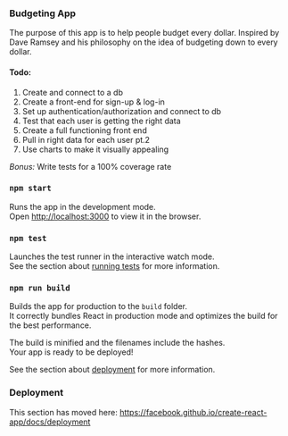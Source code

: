 ### Budgeting App 

The purpose of this app is to help people budget every dollar.
Inspired by Dave Ramsey and his philosophy on the idea of budgeting down to every dollar. 

#### Todo:
1. Create and connect to a db
2. Create a front-end for sign-up & log-in
3. Set up authentication/authorization and connect to db
3. Test that each user is getting the right data
4. Create a full functioning front end
5. Pull in right data for each user pt.2
6. Use charts to make it visually appealing

_Bonus:_
Write tests for a 100% coverage rate

### `npm start`

Runs the app in the development mode.<br />
Open [http://localhost:3000](http://localhost:3000) to view it in the browser.



### `npm test`

Launches the test runner in the interactive watch mode.<br />
See the section about [running tests](https://facebook.github.io/create-react-app/docs/running-tests) for more information.

### `npm run build`

Builds the app for production to the `build` folder.<br />
It correctly bundles React in production mode and optimizes the build for the best performance.

The build is minified and the filenames include the hashes.<br />
Your app is ready to be deployed!

See the section about [deployment](https://facebook.github.io/create-react-app/docs/deployment) for more information.

### Deployment

This section has moved here: https://facebook.github.io/create-react-app/docs/deployment

